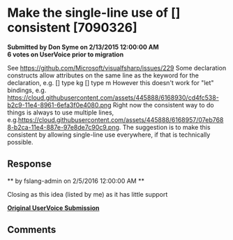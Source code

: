 # Make the single-line use of [<Literal>] consistent [7090326] #

**Submitted by Don Syme on 2/13/2015 12:00:00 AM**  
**6 votes on UserVoice prior to migration**  

See https://github.com/Microsoft/visualfsharp/issues/229
Some declaration constructs allow attributes on the same line as the keyword for the declaration, e.g.
[<Measure>] type kg
[<Measure>] type m
However this doesn't work for "let" bindings, e.g.
https://cloud.githubusercontent.com/assets/445888/6168930/cd4fc538-b2c9-11e4-8961-6efa3f0e4080.png
Right now the consistent way to do things is always to use multiple lines, e.g.https://cloud.githubusercontent.com/assets/445888/6168957/07eb7688-b2ca-11e4-887e-97e8de7c90c9.png.
The suggestion is to make this consistent by allowing single-line use everywhere, if that is technically possible.



## Response ##
** by fslang-admin on 2/5/2016 12:00:00 AM **

Closing as this idea (listed by me) as it has little support


**[Original UserVoice Submission](https://fslang.uservoice.com/forums/245727-f-language/suggestions/7090326)**


## Comments ##

